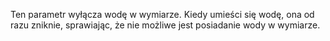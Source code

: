 Ten parametr wyłącza wodę w wymiarze. Kiedy umieści się wodę, ona od razu zniknie, sprawiając, że nie możliwe jest posiadanie wody w wymiarze.